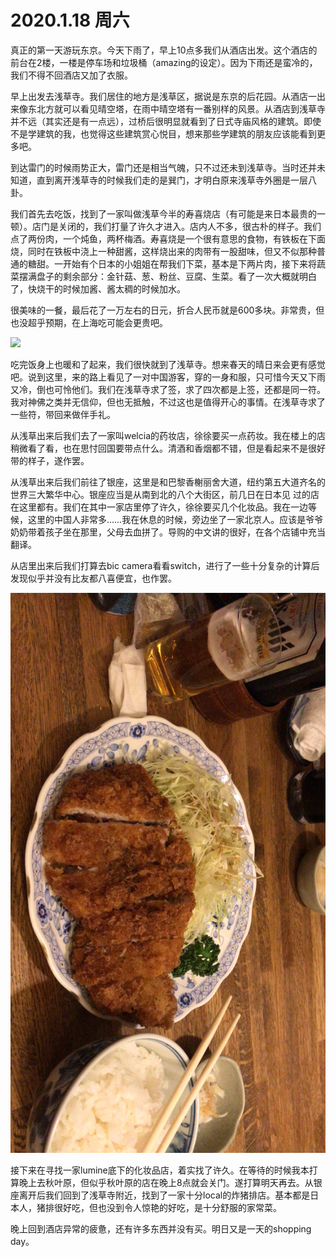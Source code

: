 # 2020.1.18 周六

真正的第一天游玩东京。今天下雨了，早上10点多我们从酒店出发。这个酒店的前台在2楼，一楼是停车场和垃圾桶（amazing的设定）。因为下雨还是蛮冷的，我们不得不回酒店又加了衣服。

早上出发去浅草寺。我们居住的地方是浅草区，据说是东京的后花园。从酒店一出来像东北方就可以看见晴空塔，在雨中晴空塔有一番别样的风景。从酒店到浅草寺并不远（其实还是有一点远），过桥后很明显就看到了日式寺庙风格的建筑。即使不是学建筑的我，也觉得这些建筑赏心悦目，想来那些学建筑的朋友应该能看到更多吧。

到达雷门的时候雨势正大，雷门还是相当气魄，只不过还未到浅草寺。当时还并未知道，直到离开浅草寺的时候我们走的是巽门，才明白原来浅草寺外圈是一层八卦。

我们首先去吃饭，找到了一家叫做浅草今半的寿喜烧店（有可能是来日本最贵的一顿）。店门是关闭的，我们打量了许久才进入。店内人不多，很古朴的样子。我们点了两份肉，一个炖鱼，两杯梅酒。寿喜烧是一个很有意思的食物，有铁板在下面烧，同时在铁板中浇上一种甜酱，这样烧出来的肉带有一股甜味，但又不似那种普通的糖甜。一开始有个日本的小姐姐在帮我们下菜，基本是下两片肉，接下来将蔬菜摆满盘子的剩余部分：金针菇、葱、粉丝、豆腐、生菜。看了一次大概就明白了，快烧干的时候加酱、酱太稠的时候加水。

很美味的一餐，最后花了一万左右的日元，折合人民币就是600多块。非常贵，但也没超乎预期，在上海吃可能会更贵吧。

![](../../../.gitbook/assets/img_0860.heic)

吃完饭身上也暖和了起来，我们很快就到了浅草寺。想来春天的晴日来会更有感觉吧。说到这里，来的路上看见了一对中国游客，穿的一身和服，只可惜今天又下雨又冷，倒也可怜他们。我们在浅草寺求了签，求了四次都是上签，还都是同一符。我对神佛之类并无信仰，但也无抵触，不过这也是值得开心的事情。在浅草寺求了一些符，带回来做伴手礼。

从浅草出来后我们去了一家叫welcia的药妆店，徐徐要买一点药妆。我在楼上的店稍微看了看，也在思忖回国要带点什么。清酒和香烟都不错，但是看起来不是很好带的样子，遂作罢。

从浅草出来后我们前往了银座，这里是和巴黎香榭丽舍大道，纽约第五大道齐名的世界三大繁华中心。银座应当是从南到北的八个大街区，前几日在日本见 过的店在这里都有。我们在其中一家店里停了许久，徐徐要买几个化妆品。我在一边等候，这里的中国人非常多……我在休息的时候，旁边坐了一家北京人。应该是爷爷奶奶带着孩子坐在那里，父母去血拼了。导购的中文讲的很好，在各个店铺中充当翻译。

从店里出来后我们打算去bic camera看看switch，进行了一些十分复杂的计算后发现似乎并没有比友都八喜便宜，也作罢。

![](../../../.gitbook/assets/img_0864.jpg)

接下来在寻找一家lumine底下的化妆品店，着实找了许久。在等待的时候我本打算晚上去秋叶原，但似乎秋叶原的店在晚上8点就会关门。遂打算明天再去。从银座离开后我们回到了浅草寺附近，找到了一家十分local的炸猪排店。基本都是日本人，猪排很好吃，但也没到令人惊艳的好吃，是十分舒服的家常菜。

晚上回到酒店异常的疲惫，还有许多东西并没有买。明日又是一天的shopping day。

